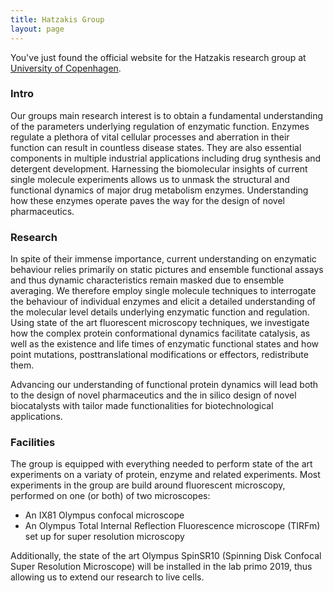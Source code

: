 ```yaml
---
title: Hatzakis Group
layout: page
---
```

You've just found the official website for the Hatzakis research group at [University of Copenhagen](https://www.ku.dk/english/).

### Intro
Our groups main research interest is to obtain a fundamental understanding of the parameters underlying regulation of enzymatic function. Enzymes regulate a plethora of vital cellular processes and aberration in their function can result in countless disease states. They are also essential components in multiple industrial applications including drug synthesis and detergent development. Harnessing the biomolecular insights of current single molecule experiments allows us to unmask the structural and functional dynamics of major drug metabolism enzymes. Understanding how these enzymes operate paves the way for the design of novel pharmaceutics.

### Research
In spite of their immense importance, current understanding on enzymatic behaviour relies primarily on static pictures and ensemble functional assays and thus dynamic characteristics remain masked due to ensemble averaging. We therefore employ single molecule techniques to interrogate the behaviour of individual enzymes and elicit a detailed understanding of the molecular level details underlying enzymatic function and regulation. Using state of the art fluorescent microscopy techniques, we investigate how the complex protein conformational dynamics facilitate catalysis, as well as the existence and life times of enzymatic functional states and how point mutations, posttranslational modifications or effectors, redistribute them.

Advancing our understanding of functional protein dynamics will lead both to the design of novel pharmaceutics and the in silico design of novel biocatalysts with tailor made functionalities for biotechnological applications.

### Facilities
The group is equipped with everything needed to perform state of the art experiments on a variaty of protein, enzyme and related experiments. Most experiments in the group are build around fluorescent microscopy, performed on one (or both) of two microscopes:

- An IX81 Olympus confocal microscope
- An Olympus Total Internal Reflection Fluorescence microscope (TIRFm) set up for super resolution microscopy

Additionally, the state of the art Olympus SpinSR10 (Spinning Disk Confocal Super Resolution Microscope) will be installed in the lab primo 2019, thus allowing us to extend our research to live cells.
